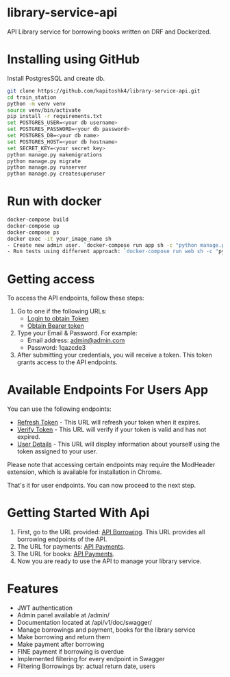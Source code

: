 # library-service-api

API Library service for borrowing books written on DRF and Dockerized.

# Installing using GitHub

Install PostgresSQL and create db.
```bash
git clone https://github.com/kapitoshk4/library-service-api.git
cd train_station
python -m venv venv
source venv/bin/activate
pip install -r requirements.txt
set POSTGRES_USER=<your db username>
set POSTGRES_PASSWORD=<your db password>
set POSTGRES_DB=<your db name>
set POSTGRES_HOST=<your db hostname>
set SECRET_KEY=<your secret key>
python manage.py makemigrations
python manage.py migrate
python manage.py runserver
python manage.py createsuperuser
```
# Run with docker

```bash
docker-compose build
docker-compose up
docker-compose ps
docker exec -it your_image_name sh
- Create new admin user. `docker-compose run app sh -c "python manage.py createsuperuser`;
- Run tests using different approach: `docker-compose run web sh -c "python manage.py test"`;
```
# Getting access

To access the API endpoints, follow these steps:
1. Go to one if the following URLs:
   - [Login to obtain Token](http://127.0.0.1:8000/api/v1/user/register/) 
   - [Obtain Bearer token](http://127.0.0.1:8000/api/v1/user/token/)
2. Type your Email & Password. For example:
   - Email address: admin@admin.com
   - Password: 1qazcde3
3. After submitting your credentials, you will receive a token. This token grants access to the API endpoints.

# Available Endpoints For Users App

You can use the following endpoints:

- [Refresh Token](http://127.0.0.1:8000/api/v1/user/token/refresh/) - This URL will refresh your token when it expires.
- [Verify Token](http://127.0.0.1:8000/api/v1/user/token/verify/) - This URL will verify if your token is valid and has not expired.
- [User Details](http://127.0.0.1:8000/api/v1/user/me/) - This URL will display information about yourself using the token assigned to your user.

Please note that accessing certain endpoints may require the ModHeader extension, which is available for installation in Chrome.

That's it for user endpoints. You can now proceed to the next step.

# Getting Started With Api

1. First, go to the URL provided: [API Borrowing](http://127.0.0.1:8000/api/v1/borrowing/). This URL provides all borrowing endpoints of the API.
2. The URL for payments: [API Payments](http://127.0.0.1:8000/api/v1/payment/).
3. The URL for books: [API Payments](http://127.0.0.1:8000/api/v1/library/).
2. Now you are ready to use the API to manage your library service.

# Features
- JWT authentication
- Admin panel available at /admin/
- Documentation located at /api/v1/doc/swagger/
- Manage borrowings and payment, books for the library service
- Make borrowing and return them
- Make payment after borrowing
- FINE payment if borrowing is overdue
- Implemented filtering for every endpoint in Swagger
- Filtering Borrowings by: actual return date, users
